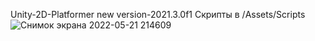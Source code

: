 Unity-2D-Platformer new version-2021.3.0f1
Скрипты в /Assets/Scripts
![Снимок экрана 2022-05-21 214609](https://user-images.githubusercontent.com/82733942/169665256-42d78888-54ec-4bb8-b35f-de88ff157aa6.png)
